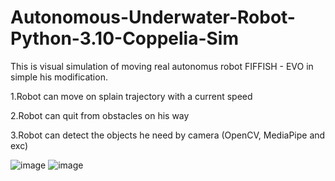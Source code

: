 # Autonomous-Underwater-Robot-Python-3.10-Coppelia-Sim
This is visual simulation of moving real autonomus robot FIFFISH - EVO in simple his modification.

1.Robot can move on splain trajectory with a current speed

2.Robot can quit from obstacles on his way

3.Robot can detect the objects he need by camera (OpenCV, MediaPipe and exc)

![image](https://github.com/danilove123/Autonomous-Underwater-Robot-Python-3.10-Coppelia-Sim/assets/68416072/bf33611c-91b3-4012-9740-3a77f45e3d72)
![image](https://github.com/danilove123/Autonomous-Underwater-Robot-Python-3.10-Coppelia-Sim/assets/68416072/9a4d7db7-95d5-4da2-a55c-163418a4797d)


